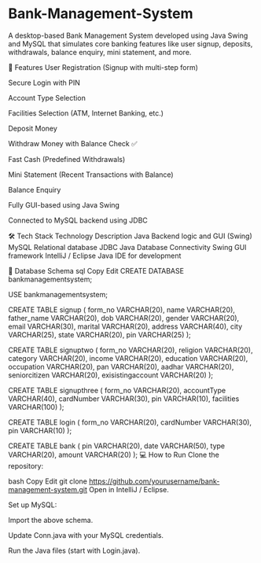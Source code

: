 # Bank-Management-System
A desktop-based Bank Management System developed using Java Swing and MySQL that simulates core banking features like user signup, deposits, withdrawals, balance enquiry, mini statement, and more.

🚀 Features
User Registration (Signup with multi-step form)

Secure Login with PIN

Account Type Selection

Facilities Selection (ATM, Internet Banking, etc.)

Deposit Money

Withdraw Money with Balance Check ✅

Fast Cash (Predefined Withdrawals)

Mini Statement (Recent Transactions with Balance)

Balance Enquiry

Fully GUI-based using Java Swing

Connected to MySQL backend using JDBC

🛠️ Tech Stack
Technology	Description
Java	Backend logic and GUI (Swing)
MySQL	Relational database
JDBC	Java Database Connectivity
Swing	GUI framework
IntelliJ / Eclipse	Java IDE for development

📂 Database Schema
sql
Copy
Edit
CREATE DATABASE bankmanagementsystem;

USE bankmanagementsystem;

CREATE TABLE signup (
    form_no VARCHAR(20), name VARCHAR(20), father_name VARCHAR(20),
    dob VARCHAR(20), gender VARCHAR(20), email VARCHAR(30), 
    marital VARCHAR(20), address VARCHAR(40), city VARCHAR(25),
    state VARCHAR(20), pin VARCHAR(25)
);

CREATE TABLE signuptwo (
    form_no VARCHAR(20), religion VARCHAR(20), category VARCHAR(20),
    income VARCHAR(20), education VARCHAR(20), occupation VARCHAR(20),
    pan VARCHAR(20), aadhar VARCHAR(20), seniorcitizen VARCHAR(20),
    exisistingaccount VARCHAR(20)
);

CREATE TABLE signupthree (
    form_no VARCHAR(20), accountType VARCHAR(40), cardNumber VARCHAR(30),
    pin VARCHAR(10), facilities VARCHAR(100)
);

CREATE TABLE login (
    form_no VARCHAR(20), cardNumber VARCHAR(30), pin VARCHAR(10)
);

CREATE TABLE bank (
    pin VARCHAR(20), date VARCHAR(50), type VARCHAR(20), amount VARCHAR(20)
);
💻 How to Run
Clone the repository:

bash
Copy
Edit
git clone https://github.com/yourusername/bank-management-system.git
Open in IntelliJ / Eclipse.

Set up MySQL:

Import the above schema.

Update Conn.java with your MySQL credentials.

Run the Java files (start with Login.java).

